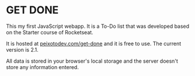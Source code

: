 # GET DONE
This my first JavaScript webapp. It is a To-Do list that was developed based on the Starter course of Rocketseat.

It is hosted at [peixotodev.com/get-done](https://peixotodev.com/get-done) and it is free to use. The current version is 2.1.

All data is stored in your browser's local storage and the server doesn't store any information entered.
